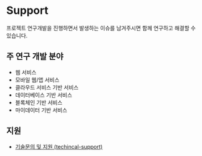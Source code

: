 # Support

프로젝트 연구개발을 진행하면서 발생하는 이슈를 남겨주시면 함께 연구하고 해결할 수 있습니다.

## 주 연구 개발 분야

* 웹 서비스
* 모바일 웹/앱 서비스
* 클라우드 서비스 기반 서비스
* 데이터베이스 기반 서비스
* 블록체인 기반 서비스
* 마이데이터 기반 서비스

## 지원
* [기술문의 및 지원 (techincal-support)](https://github.com/sungkwangsong/support/labels/technical-support)




